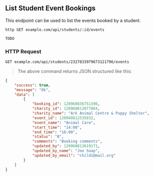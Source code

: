 ## List Student Event Bookings
This endpoint can be used to list the events booked by a student.

```shell
http GET example.com/api/students/:id/events
```

```javascript
TODO
```

### HTTP Request

`GET example.com/api/students/2327833979673121796/events`

> The above command returns JSON structured like this:

```json
{
    "success": true,
    "message": "Ok",
    "data": [
        {
            "booking_id": 120960836751396,
            "charity_id": 120960812077064,
            "charity_name": "Ark Animal Centre & Puppy Shelter",
            "event_id": 120960812535832,
            "event_name": "Animal Care",
            "start_time": "14:00",
            "end_time": "16:00",
            "status": "B",
            "comments": "Booking comments",
            "updated_by": 120960813019171,
            "updated_by_name": "Joe Soap",
            "updated_by_email": "child1@mail.org"
        }
    ]
}
```
